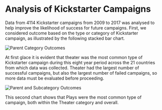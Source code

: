 # Analysis of Kickstarter Campaigns

Data from 4114 Kickstarter campaigns from 2009 to 2017 was analysed to help improve the likelihood of success for future campaigns. First, we considered outcome based on the type or category of Kickstarter campaign, as illustrated by the following stacked bar chart.

![Parent Category Outcomes](https://github.com/Alyssa-CG/Module1-Kickstarter-project/blob/master/Parent%20Category%20Outcomes%20Chart.png)

At first glace it is evident that theater was the most common type of Kickstarter campaign during this eight year period across the 21 countries from which data was collected. Theater had the largest number of successful campaigns, but also the largest number of failed campaigns, so more data must be evaluated before proceeding.

![Parent and Subcategory Outcomes](https://github.com/Alyssa-CG/Module1-Kickstarter-project/blob/master/Parent%20Category%20Outcomes.png)

This second chart shows that Plays were the most common type of campaign, both within the Theater category and overall. 

